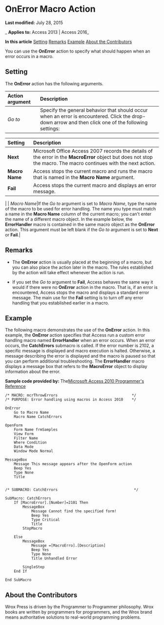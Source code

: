 
# OnError Macro Action

 **Last modified:** July 28, 2015

 _ **Applies to:** Access 2013 | Access 2016_

 **In this article**
[Setting](#sectionSection0)
[Remarks](#sectionSection1)
[Example](#sectionSection2)
[About the Contributors](#AboutContributors)


You can use the  **OnError** action to specify what should happen when an error occurs in a macro.

## Setting
<a name="sectionSection0"> </a>

The  **OnError** action has the following arguments.



|**Action argument**|**Description**|
|:-----|:-----|
| _Go to_|Specify the general behavior that should occur when an error is encountered. Click the drop-down arrow and then click one of the following settings:

|**Setting**|**Description**|
|:-----|:-----|
|**Next**|Microsoft Office Access 2007 records the details of the error in the  **MacroError** object but does not stop the macro. The macro continues with the next action.|
|**Macro Name**|Access stops the current macro and runs the macro that is named in the  **Macro Name** argument.|
|**Fail**|Access stops the current macro and displays an error message.|
|
| _Macro Name_|If the  _Go to_ argument is set to _Macro Name_, type the name of the macro to be used for error handling. The name you type must match a name in the  **Macro Name** column of the current macro; you can't enter the name of a different macro object. In the example below, the **ErrorHandler** macro is contained in the same macro object as the **OnError** action. This argument must be left blank if the _Go to_ argument is set to **Next** or **Fail**.|

## Remarks
<a name="sectionSection1"> </a>


- The  **OnError** action is usually placed at the beginning of a macro, but you can also place the action later in the macro. The rules established by the action will take effect whenever the action is run.
    
- If you set the  _Go to_ argument to **Fail**, Access behaves the same way it would if there were no **OnError** action in the macro. That is, if an error is encountered, Access stops the macro and displays a standard error message. The main use for the **Fail** setting is to turn off any error handling that you established earlier in a macro.
    

## Example
<a name="sectionSection2"> </a>

The following macro demonstrates the use of the  **OnError** action. In this example, the **OnError** action specifies that Access run a custom error handling macro named **ErrorHandler** when an error occurs. When an error occurs, the **CatchErrors** submacro is called. If the error number is 2102, a specific message is displayed and macro execution is halted. Otherwise, a message describing the error is displayed and the macro is paused so that you can perform additional troubleshooting. The **ErrorHandler** macro displays a message box that refers to the **MacroError** object to display information about the error.

 **Sample code provided by:** The[Microsoft Access 2010 Programmer's Reference](http://www.wrox.com/WileyCDA/WroxTitle/Access-2010-Programmer-s-Reference.productCd-0470591668.mdl)




```
/* MACRO: mcrThrowErrors                                  */
/* PURPOSE: Error handling using macros in Access 2010    */

OnError
    Go to Macro Name
    Macro Name CatchErrors

OpenForm 
    Form Name frmSamples
    View Form
    Filter Name
    Where Condition
    Data Mode
    Window Mode Normal

MessageBox 
    Message This message appears after the OpenForm action
    Beep Yes
    Type None
    Title


/* SUBMACRO: CatchErrors                                   */

SubMacro: CatchErrors
    If [MacroError].[Number]=2101 Then
        MessageBox
            Message Cannot find the specified form!
            Beep Yes
            Type Critical
            Title
        StopMacro

    Else
        MessageBox
            Message =[MacroErro].[Description]
            Beep Yes
            Type None
            Title Unhandled Error

        SingleStep
    End If

End SubMacro
```


## About the Contributors
<a name="AboutContributors"> </a>

Wrox Press is driven by the Programmer to Programmer philosophy. Wrox books are written by programmers for programmers, and the Wrox brand means authoritative solutions to real-world programming problems. 

